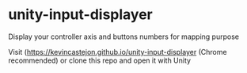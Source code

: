 # unity-input-displayer
Display your controller axis and buttons numbers for mapping purpose

Visit (https://kevincastejon.github.io/unity-input-displayer (Chrome recommended) or clone this repo and open it with Unity
